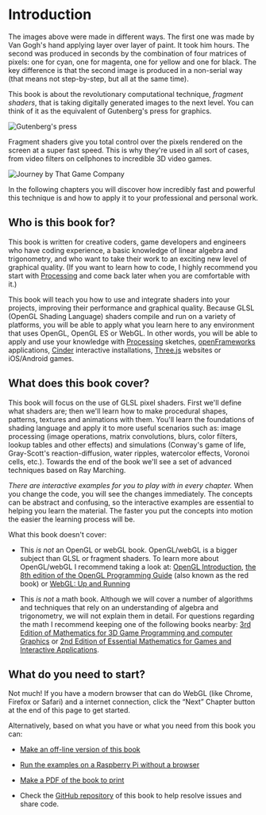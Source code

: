 # Introduction

<canvas id="custom" class="canvas" data-fragment-url="cmyk-halftone.frag" data-textures="vangogh.jpg" width="700px" height="320px"></canvas>

The images above were made in different ways. The first one was made by Van Gogh's hand applying layer over layer of paint. It took him hours. The second was produced in seconds by the combination of four matrices of pixels: one for cyan, one for magenta, one for yellow and one for black. The key difference is that the second image is produced in a non-serial way (that means not step-by-step, but all at the same time).

This book is about the revolutionary computational technique, *fragment shaders*, that is taking digitally generated images to the next level. You can think of it as the equivalent of Gutenberg's press for graphics.

![Gutenberg's press](gutenpress.jpg)

Fragment shaders give you total control over the pixels rendered on the screen at a super fast speed. This is why they're used in all sort of cases, from video filters on cellphones to incredible 3D video games.

![Journey by That Game Company](journey.jpg)

In the following chapters you will discover how incredibly fast and powerful this technique is and how to apply it to your professional and personal work.

## Who is this book for?

This book is written for creative coders, game developers and engineers who have coding experience, a basic knowledge of linear algebra and trigonometry, and who want to take their work to an exciting new level of graphical quality. (If you want to learn how to code, I highly recommend you start with [Processing](https://processing.org/) and come back later when you are comfortable with it.)

This book will teach you how to use and integrate shaders into your projects, improving their performance and graphical quality. Because GLSL (OpenGL Shading Language) shaders compile and run on a variety of platforms, you will be able to apply what you learn here to any environment that uses OpenGL, OpenGL ES or WebGL. In other words, you will be able to apply and use your knowledge with [Processing](https://processing.org/) sketches, [openFrameworks](http://openframeworks.cc/) applications, [Cinder](http://libcinder.org/) interactive installations, [Three.js](http://threejs.org/) websites or iOS/Android games.

## What does this book cover?

This book will focus on the use of GLSL pixel shaders. First we'll define what shaders are; then we'll learn how to make procedural shapes, patterns, textures and animations with them. You'll learn the foundations of shading language and apply it to more useful scenarios such as: image processing (image operations, matrix convolutions, blurs, color filters, lookup tables and other effects) and simulations (Conway's game of life, Gray-Scott's reaction-diffusion, water ripples, watercolor effects, Voronoi cells, etc.). Towards the end of the book we'll see a set of advanced techniques based on Ray Marching.

*There are interactive examples for you to play with in every chapter.* When you change the code, you will see the changes immediately. The concepts can be abstract and confusing, so the interactive examples are essential to helping you learn the material. The faster you put the concepts into motion the easier the learning process will be.

What this book doesn't cover:

* This *is not* an OpenGL or webGL book. OpenGL/webGL is a bigger subject than GLSL or fragment shaders. To learn more about OpenGL/webGL I recommend taking a look at:  [OpenGL Introduction](https://open.gl/introduction), [the 8th edition of the OpenGL Programming Guide](http://www.amazon.com/OpenGL-Programming-Guide-Official-Learning/dp/0321773039/ref=sr_1_1?s=books&ie=UTF8&qid=1424007417&sr=1-1&keywords=open+gl+programming+guide) (also known as the red book) or [WebGL: Up and Running](http://www.amazon.com/WebGL-Up-Running-Tony-Parisi/dp/144932357X/ref=sr_1_4?s=books&ie=UTF8&qid=1425147254&sr=1-4&keywords=webgl)

* This *is not* a math book. Although we will cover a number of algorithms and techniques that rely on an understanding of algebra and trigonometry, we will not explain them in detail. For questions regarding the math I recommend keeping one of the following books nearby: [3rd Edition of Mathematics for 3D Game Programming and computer Graphics](http://www.amazon.com/Mathematics-Programming-Computer-Graphics-Third/dp/1435458869/ref=sr_1_1?ie=UTF8&qid=1424007839&sr=8-1&keywords=mathematics+for+games) or [2nd Edition of Essential Mathematics for Games and Interactive Applications](http://www.amazon.com/Essential-Mathematics-Games-Interactive-Applications/dp/0123742978/ref=sr_1_1?ie=UTF8&qid=1424007889&sr=8-1&keywords=essentials+mathematics+for+developers).

## What do you need to start?

Not much! If you have a modern browser that can do WebGL (like Chrome, Firefox or Safari) and a internet connection, click the “Next” Chapter button at the end of this page to get started.

Alternatively, based on what you have or what you need from this book you can:

- [Make an off-line version of this book](https://thebookofshaders.com/appendix/00/)

- [Run the examples on a Raspberry Pi without a browser](https://thebookofshaders.com/appendix/01/)

- [Make a PDF of the book to print](https://thebookofshaders.com/appendix/02/)

- Check the [GitHub repository](https://github.com/patriciogonzalezvivo/thebookofshaders) of this book to help resolve issues and share code.
